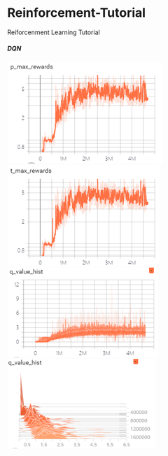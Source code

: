 # Reinforcement-Tutorial
Reiforcenment Learning Tutorial

##### DQN
![image](images/DQN-pMax.png)![image](images/DQN-tMax.png)
![image](images/DQN-pDistribution.png)![image](images/DQN-pHist.png)
